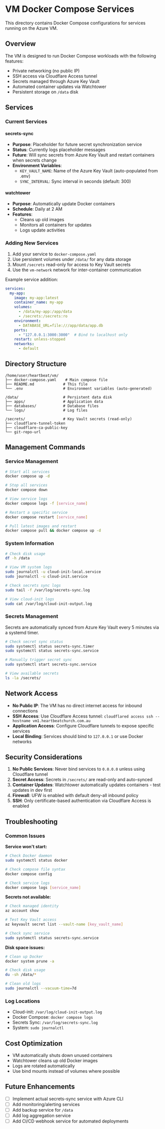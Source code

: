 # VM Docker Compose Services

This directory contains Docker Compose configurations for services running on the Azure VM.

## Overview

The VM is designed to run Docker Compose workloads with the following features:
- Private networking (no public IP)
- SSH access via Cloudflare Access tunnel
- Secrets managed through Azure Key Vault
- Automated container updates via Watchtower
- Persistent storage on `/data` disk

## Services

### Current Services

#### secrets-sync
- **Purpose**: Placeholder for future secret synchronization service
- **Status**: Currently logs placeholder messages
- **Future**: Will sync secrets from Azure Key Vault and restart containers when secrets change
- **Environment Variables**:
  - `KEY_VAULT_NAME`: Name of the Azure Key Vault (auto-populated from .env)
  - `SYNC_INTERVAL`: Sync interval in seconds (default: 300)

#### watchtower
- **Purpose**: Automatically update Docker containers
- **Schedule**: Daily at 2 AM
- **Features**:
  - Cleans up old images
  - Monitors all containers for updates
  - Logs update activities

### Adding New Services

1. Add your service to `docker-compose.yaml`
2. Use persistent volumes under `/data/` for any data storage
3. Mount `/secrets` read-only for access to Key Vault secrets
4. Use the `vm-network` network for inter-container communication

Example service addition:
```yaml
services:
  my-app:
    image: my-app:latest
    container_name: my-app
    volumes:
      - /data/my-app:/app/data
      - /secrets:/secrets:ro
    environment:
      - DATABASE_URL=file:///app/data/app.db
    ports:
      - "127.0.0.1:3000:3000"  # Bind to localhost only
    restart: unless-stopped
    networks:
      - default
```

## Directory Structure

```
/home/user/heartbeat/vm/
├── docker-compose.yaml    # Main compose file
├── README.md             # This file
└── .env                  # Environment variables (auto-generated)

/data/                    # Persistent data disk
├── apps/                 # Application data
├── databases/            # Database files
└── logs/                 # Log files

/secrets/                 # Key Vault secrets (read-only)
├── cloudflare-tunnel-token
├── cloudflare-ca-public-key
└── git-repo-url
```

## Management Commands

### Service Management
```bash
# Start all services
docker compose up -d

# Stop all services
docker compose down

# View service logs
docker compose logs -f [service_name]

# Restart a specific service
docker compose restart [service_name]

# Pull latest images and restart
docker compose pull && docker compose up -d
```

### System Information
```bash
# Check disk usage
df -h /data

# View VM system logs
sudo journalctl -u cloud-init-local.service
sudo journalctl -u cloud-init.service

# Check secrets sync logs
sudo tail -f /var/log/secrets-sync.log

# View cloud-init logs
sudo cat /var/log/cloud-init-output.log
```

### Secrets Management
Secrets are automatically synced from Azure Key Vault every 5 minutes via a systemd timer.

```bash
# Check secret sync status
sudo systemctl status secrets-sync.timer
sudo systemctl status secrets-sync.service

# Manually trigger secret sync
sudo systemctl start secrets-sync.service

# View available secrets
ls -la /secrets/
```

## Network Access

- **No Public IP**: The VM has no direct internet access for inbound connections
- **SSH Access**: Use Cloudflare Access tunnel: `cloudflared access ssh --hostname vm1.heartbeatchurch.com.au`
- **Application Access**: Configure Cloudflare tunnels to expose specific services
- **Local Binding**: Services should bind to `127.0.0.1` or use Docker networks

## Security Considerations

1. **No Public Services**: Never bind services to `0.0.0.0` unless using Cloudflare tunnel
2. **Secret Access**: Secrets in `/secrets/` are read-only and auto-synced
3. **Container Updates**: Watchtower automatically updates containers - test updates in dev first
4. **Firewall**: UFW is enabled with default deny-all inbound policy
5. **SSH**: Only certificate-based authentication via Cloudflare Access is enabled

## Troubleshooting

### Common Issues

**Service won't start:**
```bash
# Check Docker daemon
sudo systemctl status docker

# Check compose file syntax
docker compose config

# Check service logs
docker compose logs [service_name]
```

**Secrets not available:**
```bash
# Check managed identity
az account show

# Test Key Vault access
az keyvault secret list --vault-name [key_vault_name]

# Check sync service
sudo systemctl status secrets-sync.service
```

**Disk space issues:**
```bash
# Clean up Docker
docker system prune -a

# Check disk usage
du -sh /data/*

# Clean old logs
sudo journalctl --vacuum-time=7d
```

### Log Locations

- Cloud-init: `/var/log/cloud-init-output.log`
- Docker Compose: `docker compose logs`
- Secrets Sync: `/var/log/secrets-sync.log`
- System: `sudo journalctl`

## Cost Optimization

- VM automatically shuts down unused containers
- Watchtower cleans up old Docker images
- Logs are rotated automatically
- Use bind mounts instead of volumes where possible

## Future Enhancements

- [ ] Implement actual secrets-sync service with Azure CLI
- [ ] Add monitoring/alerting services
- [ ] Add backup service for `/data`
- [ ] Add log aggregation service
- [ ] Add CI/CD webhook service for automated deployments

